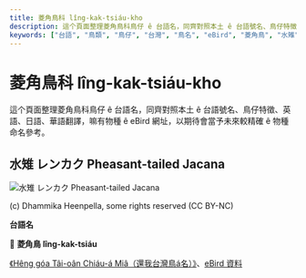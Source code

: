 ```yaml
---
title: 菱角鳥科 lîng-kak-tsiáu-kho
description: 這个頁面整理菱角鳥科鳥仔 ê 台語名，同齊對照本土 ê 台語號名、鳥仔特徵、英語、日語、華語翻譯，嘛有物種 ê eBird 網址，以期待會當予未來較精確 ê 物種命名參考。
keywords: ["台語", "鳥類", "鳥仔", "台灣", "鳥名", "eBird", "菱角鳥", "水雉"]
---
```


# 菱角鳥科 lîng-kak-tsiáu-kho

這个頁面整理菱角鳥科鳥仔 ê 台語名，同齊對照本土 ê 台語號名、鳥仔特徵、英語、日語、華語翻譯，嘛有物種 ê eBird 網址，以期待會當予未來較精確 ê 物種命名參考。

## 水雉 レンカク Pheasant-tailed Jacana

![水雉 レンカク Pheasant-tailed Jacana](https://inaturalist-open-data.s3.amazonaws.com/photos/25837/medium.jpg)

(c) Dhammika Heenpella, some rights reserved (CC BY-NC)

**台語名**

🎯 **菱角鳥 lîng-kak-tsiáu**

[《Hêng góa Tâi-oân Chiáu-á Miâ（還我台灣鳥á名）》](https://siaulahjih.github.io/TaiOanChiauA/)、[eBird 資料](https://ebird.org/species/phtjac1)
